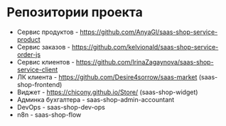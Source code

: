 # Репозитории проекта

* Сервис продуктов - https://github.com/AnyaGl/saas-shop-service-product
* Сервис заказов - https://github.com/kelvionald/saas-shop-service-order-js
* Сервис клиентов - https://github.com/IrinaZagaynova/saas-shop-service-client
* ЛК клиента - https://github.com/Desire4sorrow/saas-market (saas-shop-frontend)
* Виджет - https://chicony.github.io/Store/ (saas-shop-widget)
* Админка бухгалтера - saas-shop-admin-accountant
* DevOps - saas-shop-dev-ops
* n8n - saas-shop-flow